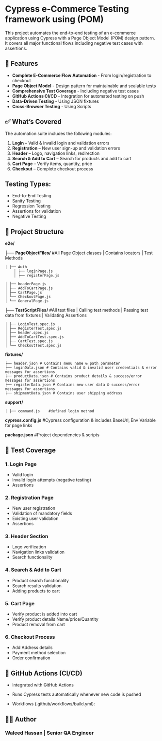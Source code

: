 # Cypress e-Commerce Testing framework using (POM)

This project automates the end-to-end testing of an e-commerce application using Cypress with a Page Object Model (POM) design pattern. It covers all major functional flows including negative test cases with assertions.

## 🚀 Features

- **Complete E-Commerce Flow Automation** - From login/registration to checkout
- **Page Object Model** - Design pattern for maintainable and scalable tests
- **Comprehensive Test Coverage** - Including negative test cases
- **GitHub Actions CI/CD** - Integration for automated testing on push
- **Data-Driven Testing** - Using JSON fixtures
- **Cross-Browser Testing** - Using Scripts

## ✅ What’s Covered

The automation suite includes the following modules:

1. **Login** – Valid & invalid login and validation errors  
2. **Registration** – New user sign-up and validation errors  
3. **Header** – Logo, navigation links, redirection  
4. **Search & Add to Cart** – Search for products and add to cart  
5. **Cart Page** – Verify items, quantity, price  
6. **Checkout** – Complete checkout process  

## Testing Types:  
- End-to-End Testing 
- Sanity Testing
- Regression Testing 
- Assertions for validation  
- Negative Testing  


## 📂 Project Structure
  
**e2e/**

├── **PageObjectFiles/**  #All Page Object classes | Contains locators | Test Methods

    │ ├── Auth 
        │ ├── loginPage.js
        │ ├── registerPage.js
        
    │ ├── headerPage.js
    │ ├── AddToCartPage.js
    │ ├── CartPage.js
    │ └── CheckoutPage.js    
    │ └── GeneralPage.js
    
├── **TestScriptFiles/**     #All test files | Calling test methods | Passing test data from fixtures | Validating Assertions 

    │ ├── LoginTest.spec.js
    │ ├── RegisterTest.spec.js
    │ ├── header.spec.js
    │ ├── AddToCartTest.spec.js
    │ ├── CartTest.spec.js
    │ └── CheckoutTest.spec.js
    
**fixtures/**

    ├── header.json # Contains menu name & path parameter
    ├── loginData.json # Contains valid & invalid user credentials & error messages for assertions
    ├── productData.json # Contains product details & success/error messages for assertions 
    ├── registerData.json # Contains new user data & success/error messages for assertions
    ├── shipmentData.json # Contains user shipping address

**support/** 
 
    │ ├── command.js    #defined login method
    
**cypress.config.js**     #Cypress configuration & includes BaseUrl, Env Variable for page links

**package.json**   #Project dependencies & scripts
 


## 🧪 Test Coverage

### 1. Login Page
- Valid login 
- Invalid login attempts (negative testing)
- Assertions


### 2. Registration Page
- New user registration
- Validation of mandatory fields
- Existing user validation
- Assertions

### 3. Header Section
- Logo verification
- Navigation links validation
- Search functionality



### 4. Search & Add to Cart
- Product search functionality
- Search results validation
- Adding products to cart


### 5. Cart Page
- Verify product is added into cart
- Verify product details Name/price/Quantity
- Product removal from cart


### 6. Checkout Process
- Add Address details
- Payment method selection
- Order confirmation

## 🚀 GitHub Actions (CI/CD)

- Integrated with GitHub Actions

- Runs Cypress tests automatically whenever new code is pushed

- Workflows (.github/workflows/build.yml):

## 👨‍💻 Author
### Waleed Hassan | Senior QA Engineer 


